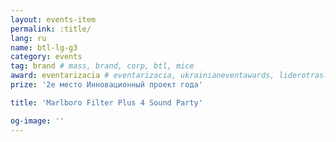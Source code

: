 ```yaml
---
layout: events-item
permalink: :title/
lang: ru
name: btl-lg-g3
category: events
tag: brand # mass, brand, corp, btl, mice
award: eventarizacia # eventarizacia, ukrainianeventawards, liderotrasli
prize: '2е место Инновационный проект года'

title: 'Marlboro Filter Plus 4 Sound Party'

og-image: ''
---
```

